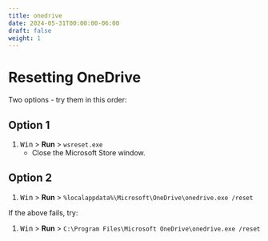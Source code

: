 ```yaml
---
title: onedrive
date: 2024-05-31T00:00:00-06:00
draft: false
weight: 1
---
```


# Resetting OneDrive
Two options - try them in this order:

## Option 1
1. <kbd>Win</kbd> > **Run** > `wsreset.exe`
   * Close the Microsoft Store window.

## Option 2
1. <kbd>Win</kbd> > **Run** > `%localappdata%\Microsoft\OneDrive\onedrive.exe /reset`

If the above fails, try:

1. <kbd>Win</kbd> > **Run** > `C:\Program Files\Microsoft OneDrive\onedrive.exe /reset`